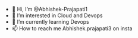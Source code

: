 - 👋 Hi, I’m @Abhishek-Prajapati1
- 👀 I’m interested in Cloud and Devops
- 🌱 I’m currently learning  Devops
- 📫 How to reach me Abhishek.prajapati3 on insta

<!---
Abhishek-Prajapati1/Abhishek-Prajapati1 is a ✨ special ✨ repository because its `README.md` (this file) appears on your GitHub profile.
You can click the Preview link to take a look at your changes.
--->
